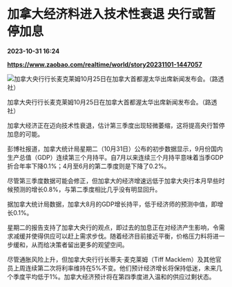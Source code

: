 # 加拿大经济料进入技术性衰退 央行或暂停加息

**2023-10-31 16:24**

**https://www.zaobao.com/realtime/world/story20231101-1447057**

![加拿大央行行长麦克莱姆10月25日在加拿大首都渥太华出席新闻发布会。（路透社）](https://static.zaobao.com/s3fs-public/styles/article_large_full/public/articles/2023/11/01/2023-10-25T165252Z1548104094RC2RZ3A0WBWSRTRMADP3CANADA-CENBANK.JPG?itok=mzBTd44M "加拿大央行行长麦克莱姆10月25日在加拿大首都渥太华出席新闻发布会。（路透社）")

加拿大央行行长麦克莱姆10月25日在加拿大首都渥太华出席新闻发布会。（路透社）

加拿大经济正在迈向技术性衰退，估计第三季度出现轻微萎缩，这将提高央行暂停加息的可能。

彭博社报道，加拿大统计局星期二（10月31日）公布的初步数据显示，9月份国内生产总值（GDP）连续第三个月持平。自7月以来连续三个月持平意味着当季GDP折合年率下降0.1%；4月至6月的第二季度则是下降了0.2%。

尽管第三季度数据可能会修正，但加拿大的经济增速远低于加拿大央行本月早些时候预测的增长0.8%，与第二季度相比几乎没有明显回升。

据加拿大统计局数据，加拿大8月的GDP增长持平，低于经济师的预测中值，即增长0.1%。

星期二的报告支持了加拿大央行的观点，即过去的加息正在对经济产生影响，令需求减缓并使得供应可以赶上需求步伐。随着经济目前接近平衡，价格压力料将进一步缓和，从而给决策者留出更多的观望空间。

尽管通胀风险上升，但加拿大央行行长蒂夫·麦克莱姆（Tiff Macklem）及其他官员上周连续第二次将利率维持在5%不变。他们预计经济增长将保持低迷，未来几个季度平均低于1%。加拿大经济预计将在第四季度进入温和的供应过剩状态。